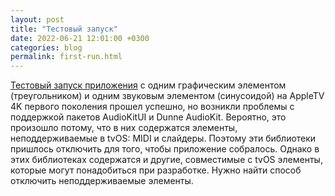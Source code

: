 ```yaml
---
layout: post
title: "Тестовый запуск"
date: 2022-06-21 12:01:00 +0300
categories: blog
permalink: first-run.html
---
```


<a href="https://github.com/eldarsadykov/electronic-score/commit/18503300f14206d4c0cb5ca3cc98a686f2158c97">Тестовый запуск приложения</a> с одним графическим элементом (треугольником) и одним звуковым элементом (синусоидой) на AppleTV 4K первого поколения прошел успешно, но возникли проблемы с поддержкой пакетов AudioKitUI и Dunne AudioKit. Вероятно, это произошло потому, что в них содержатся элементы, неподдерживаемые в tvOS: MIDI и слайдеры. Поэтому эти библиотеки пришлось отключить для того, чтобы приложение собралось. Однако в этих библиотеках содержатся и другие, совместимые с tvOS элементы, которые могут понадобиться при разработке. Нужно найти способ отключить неподдерживаемые элементы.
